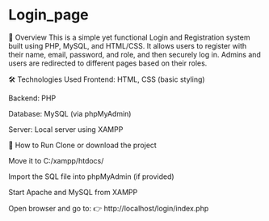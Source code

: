 # Login_page
📌 Overview
This is a simple yet functional Login and Registration system built using PHP, MySQL, and HTML/CSS. It allows users to register with their name, email, password, and role, and then securely log in. Admins and users are redirected to different pages based on their roles.

🛠️ Technologies Used
Frontend: HTML, CSS (basic styling)

Backend: PHP

Database: MySQL (via phpMyAdmin)

Server: Local server using XAMPP


🧪 How to Run
Clone or download the project

Move it to C:/xampp/htdocs/

Import the SQL file into phpMyAdmin (if provided)

Start Apache and MySQL from XAMPP

Open browser and go to:
👉 http://localhost/login/index.php
